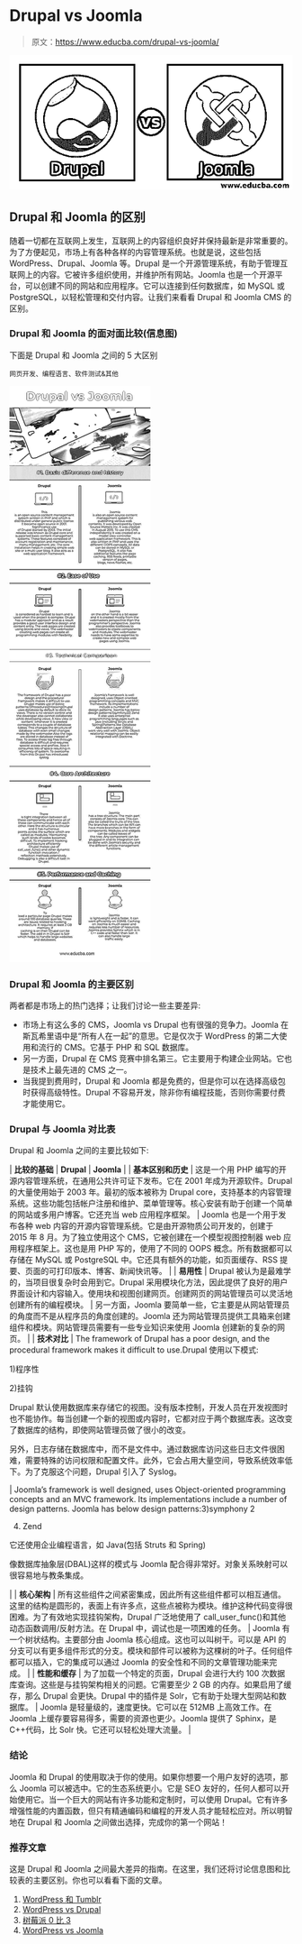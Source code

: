 # Drupal vs Joomla

> 原文：<https://www.educba.com/drupal-vs-joomla/>

![Drupal vs Joomla](img/3e7e437d9b31e35ccbd54afdf0e782ca.png)



## Drupal 和 Joomla 的区别

随着一切都在互联网上发生，互联网上的内容组织良好并保持最新是非常重要的。为了方便起见，市场上有各种各样的内容管理系统。也就是说，这些包括 WordPress、Drupal、Joomla 等。Drupal 是一个开源管理系统，有助于管理互联网上的内容。它被许多组织使用，并维护所有网站。Joomla 也是一个开源平台，可以创建不同的网站和应用程序。它可以连接到任何数据库，如 MySQL 或 PostgreSQL，以轻松管理和交付内容。让我们来看看 Drupal 和 Joomla CMS 的区别。

### Drupal 和 Joomla 的面对面比较(信息图)

下面是 Drupal 和 Joomla 之间的 5 大区别

<small>网页开发、编程语言、软件测试&其他</small>

![Drupal vs Joomla Infographics](img/0b88ca497b5f9d01c25a7ed17383eac4.png)



### Drupal 和 Joomla 的主要区别

两者都是市场上的热门选择；让我们讨论一些主要差异:

*   市场上有这么多的 CMS，Joomla vs Drupal 也有很强的竞争力。Joomla 在斯瓦希里语中是“所有人在一起”的意思。它是仅次于 WordPress 的第二大使用和流行的 CMS。它基于 PHP 和 SQL 数据库。
*   另一方面，Drupal 在 CMS 竞赛中排名第三。它主要用于构建企业网站。它也是技术上最先进的 CMS 之一。
*   当我提到费用时，Drupal 和 Joomla 都是免费的，但是你可以在选择高级包时获得高级特性。Drupal 不容易开发，除非你有编程技能，否则你需要付费才能使用它。

### Drupal 与 Joomla 对比表

Drupal 和 Joomla 之间的主要比较如下:

| **比较的基础** | **Drupal** | **Joomla** |
| **基本区别和历史** | 这是一个用 PHP 编写的开源内容管理系统，在通用公共许可证下发布。它在 2001 年成为开源软件。Drupal 的大量使用始于 2003 年。最初的版本被称为 Drupal core，支持基本的内容管理系统。这些功能包括帐户注册和维护、菜单管理等。核心安装有助于创建一个简单的网站或多用户博客。它还充当 web 应用程序框架。 | Joomla 也是一个用于发布各种 web 内容的开源内容管理系统。它是由开源物质公司开发的，创建于 2015 年 8 月。为了独立使用这个 CMS，它被创建在一个模型视图控制器 web 应用程序框架上。这也是用 PHP 写的，使用了不同的 OOPS 概念。所有数据都可以存储在 MySQL 或 PostgreSQL 中。它还具有额外的功能，如页面缓存、RSS 提要、页面的可打印版本、博客、新闻快讯等。 |
| **易用性** | Drupal 被认为是最难学的，当项目很复杂时会用到它。Drupal 采用模块化方法，因此提供了良好的用户界面设计和内容输入。使用块和视图创建网页。创建网页的网站管理员可以灵活地创建所有的编程模块。 | 另一方面，Joomla 要简单一些，它主要是从网站管理员的角度而不是从程序员的角度创建的。Joomla 还为网站管理员提供工具箱来创建组件和模块。网站管理员需要有一些专业知识来使用 Joomla 创建新的复杂的网页。 |
| **技术对比** | The framework of Drupal has a poor design, and the procedural framework makes it difficult to use.Drupal 使用以下模式:

1)程序性

2)挂钩

Drupal 默认使用数据库来存储它的视图。没有版本控制，开发人员在开发视图时也不能协作。每当创建一个新的视图或内容时，它都对应于两个数据库表。这改变了数据库的结构，即使网站管理员做了很小的改变。

另外，日志存储在数据库中，而不是文件中。通过数据库访问这些日志文件很困难，需要特殊的访问权限和配置文件。此外，它会占用大量空间，导致系统效率低下。为了克服这个问题，Drupal 引入了 Syslog。

 | Joomla’s framework is well designed, uses Object-oriented programming concepts and an MVC framework. Its implementations include a number of design patterns. Joomla has below design patterns:3)symphony 2

4) Zend

它还使用企业编程语言，如 Java(包括 Struts 和 Spring)

像数据库抽象层(DBAL)这样的模式与 Joomla 配合得非常好。对象关系映射可以很容易地与教条集成。

 |
| **核心架构** | 所有这些组件之间紧密集成，因此所有这些组件都可以相互通信。这里的结构是圆形的，表面上有许多点，这些点被称为模块。维护这种代码变得很困难。为了有效地实现挂钩架构，Drupal 广泛地使用了 call_user_func()和其他动态函数调用/反射方法。在 Drupal 中，调试也是一项困难的任务。 | Joomla 有一个树状结构。主要部分由 Joomla 核心组成。这也可以叫树干。可以是 API 的分支可以有更多组件形式的分支。模块和部件可以被称为这棵树的叶子。任何组件都可以插入，它的集成可以通过 Joomla 的安全性和不同的文章管理功能来完成。 |
| **性能和缓存** | 为了加载一个特定的页面，Drupal 会进行大约 100 次数据库查询。这些是与挂钩架构相关的问题。它需要至少 2 GB 的内存。如果启用了缓存，那么 Drupal 会更快。Drupal 中的插件是 Solr，它有助于处理大型网站和数据库。 | Joomla 是轻量级的，速度更快。它可以在 512MB 上高效工作。在 Joomla 上缓存要容易得多，需要的资源也更少。Joomla 提供了 Sphinx，是 C++代码，比 Solr 快。它还可以轻松处理大流量。 |

### 结论

Joomla 和 Drupal 的使用取决于你的使用。如果你想要一个用户友好的选项，那么 Joomla 可以被选中。它的生态系统更小。它是 SEO 友好的，任何人都可以开始使用它。当一个巨大的网站有许多功能和定制时，可以使用 Drupal。它有许多增强性能的内置函数，但只有精通编码和编程的开发人员才能轻松应对。所以明智地在 Drupal 和 Joomla 之间做出选择，完成你的第一个网站！

### 推荐文章

这是 Drupal 和 Joomla 之间最大差异的指南。在这里，我们还将讨论信息图和比较表的主要区别。你也可以看看下面的文章。

1.  [WordPress 和 Tumblr](https://www.educba.com/wordpress-vs-tumblr/)
2.  [WordPress vs Drupal](https://www.educba.com/wordpress-vs-drupal/)
3.  [树莓派 0 比 3](https://www.educba.com/raspberry-pi-zero-vs-3/)
4.  [WordPress vs Joomla](https://www.educba.com/wordpress-vs-joomla/)





